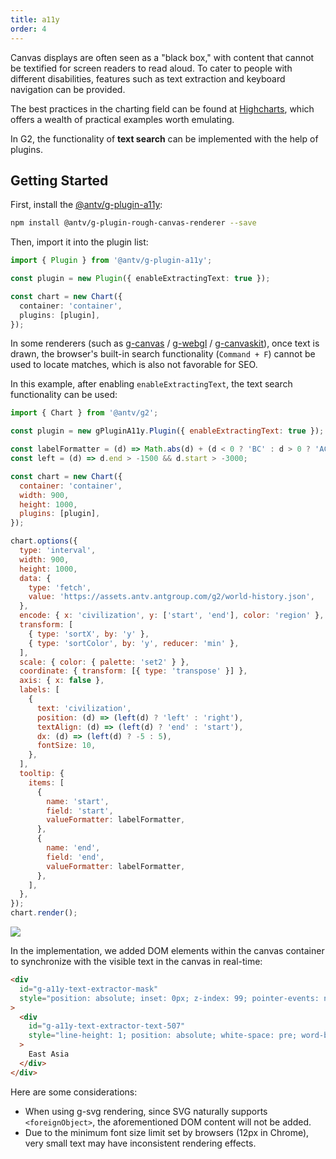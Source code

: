 ```yaml
---
title: a11y
order: 4
---
```


Canvas displays are often seen as a "black box," with content that cannot be textified for screen readers to read aloud. To cater to people with different disabilities, features such as text extraction and keyboard navigation can be provided.

The best practices in the charting field can be found at [Highcharts](https://www.highcharts.com/blog/accessibility), which offers a wealth of practical examples worth emulating.

In G2, the functionality of **text search** can be implemented with the help of plugins.

## Getting Started

First, install the [@antv/g-plugin-a11y](https://www.npmjs.com/package/@antv/g-plugin-a11y):

```bash
npm install @antv/g-plugin-rough-canvas-renderer --save
```

Then, import it into the plugin list:

```ts
import { Plugin } from '@antv/g-plugin-a11y';

const plugin = new Plugin({ enableExtractingText: true });

const chart = new Chart({
  container: 'container',
  plugins: [plugin],
});
```

In some renderers (such as [g-canvas](https://www.npmjs.com/package/@antv/g-canvas) / [g-webgl](https://www.npmjs.com/package/@antv/g-webgl) / [g-canvaskit](https://www.npmjs.com/package/@antv/g-canvaskit)), once text is drawn, the browser's built-in search functionality (`Command + F`) cannot be used to locate matches, which is also not favorable for SEO.

In this example, after enabling `enableExtractingText`, the text search functionality can be used:

```js | ob { autoMount: true }
import { Chart } from '@antv/g2';

const plugin = new gPluginA11y.Plugin({ enableExtractingText: true });

const labelFormatter = (d) => Math.abs(d) + (d < 0 ? 'BC' : d > 0 ? 'AC' : '');
const left = (d) => d.end > -1500 && d.start > -3000;

const chart = new Chart({
  container: 'container',
  width: 900,
  height: 1000,
  plugins: [plugin],
});

chart.options({
  type: 'interval',
  width: 900,
  height: 1000,
  data: {
    type: 'fetch',
    value: 'https://assets.antv.antgroup.com/g2/world-history.json',
  },
  encode: { x: 'civilization', y: ['start', 'end'], color: 'region' },
  transform: [
    { type: 'sortX', by: 'y' },
    { type: 'sortColor', by: 'y', reducer: 'min' },
  ],
  scale: { color: { palette: 'set2' } },
  coordinate: { transform: [{ type: 'transpose' }] },
  axis: { x: false },
  labels: [
    {
      text: 'civilization',
      position: (d) => (left(d) ? 'left' : 'right'),
      textAlign: (d) => (left(d) ? 'end' : 'start'),
      dx: (d) => (left(d) ? -5 : 5),
      fontSize: 10,
    },
  ],
  tooltip: {
    items: [
      {
        name: 'start',
        field: 'start',
        valueFormatter: labelFormatter,
      },
      {
        name: 'end',
        field: 'end',
        valueFormatter: labelFormatter,
      },
    ],
  },
});
chart.render();
```

<img src="https://mdn.alipayobjects.com/huamei_qa8qxu/afts/img/A*-DqaS7pvbkAAAAAAAAAAAAAAemJ7AQ/original
">

In the implementation, we added DOM elements within the canvas container to synchronize with the visible text in the canvas in real-time:

```html
<div
  id="g-a11y-text-extractor-mask"
  style="position: absolute; inset: 0px; z-index: 99; pointer-events: none; user-select: none; overflow: hidden;"
>
  <div
    id="g-a11y-text-extractor-text-507"
    style="line-height: 1; position: absolute; white-space: pre; word-break: keep-all; color: transparent !important; font-family: sans-serif; font-size: 12px; transform-origin: 0px 0px; transform: translate(0px, 0px) translate(0px, -50%) matrix3d(1, 0, 0, 0, 0, 1, 0, 0, 0, 0, 1, 0, 215.856, 24, 0, 1);"
  >
    East Asia
  </div>
</div>
```

Here are some considerations:

- When using g-svg rendering, since SVG naturally supports `<foreignObject>`, the aforementioned DOM content will not be added.
- Due to the minimum font size limit set by browsers (12px in Chrome), very small text may have inconsistent rendering effects.
